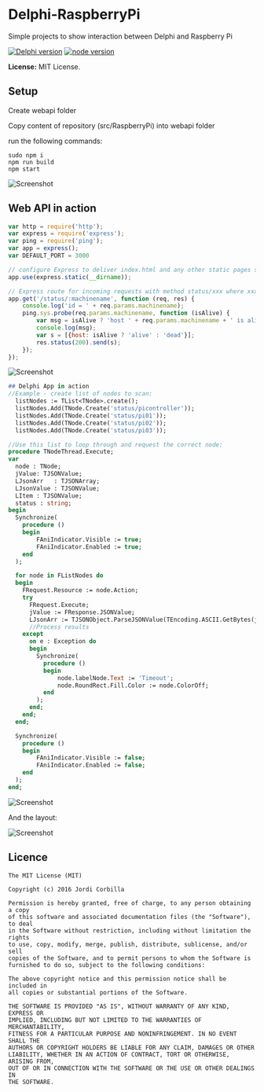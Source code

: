 # Delphi-RaspberryPi
Simple projects to show interaction between Delphi and Raspberry Pi

[![Delphi version](https://img.shields.io/badge/delphi-10.1Berlin-red.svg)](https://github.com/JordiCorbilla/Delphi-RaspberryPi/releases/tag/1.0) [![node version](https://img.shields.io/badge/node.js-6.3.1-green.svg)](https://github.com/JordiCorbilla/Delphi-RaspberryPi/releases/tag/1.0)

**License:** MIT License.

## Setup
Create webapi folder

Copy content of repository (src/RaspberryPi) into webapi folder

run the following commands:
```
sudo npm i
npm run build
npm start
```
![Screenshot](https://github.com/JordiCorbilla/Delphi-RaspberryPi/raw/master/webapi.png)

## Web API in action

```javascript
var http = require('http');
var express = require('express');
var ping = require('ping');
var app = express();
var DEFAULT_PORT = 3000

// configure Express to deliver index.html and any other static pages stored in the home directory
app.use(express.static(__dirname));

// Express route for incoming requests with method status/xxx where xxx is the machineName
app.get('/status/:machinename', function (req, res) {
    console.log('id = ' + req.params.machinename);
    ping.sys.probe(req.params.machinename, function (isAlive) {
        var msg = isAlive ? 'host ' + req.params.machinename + ' is alive' : 'host ' + req.params.machinename + ' is dead';
        console.log(msg);
        var s = [{host: isAlive ? 'alive' : 'dead'}];
        res.status(200).send(s);
    });
});
```

![Screenshot](https://github.com/JordiCorbilla/Delphi-RaspberryPi/raw/master/Animation.gif)

```pascal
## Delphi App in action
//Example - create list of nodes to scan:
  listNodes := TList<TNode>.create();
  listNodes.Add(TNode.Create('status/picontroller'));
  listNodes.Add(TNode.Create('status/pi01'));
  listNodes.Add(TNode.Create('status/pi02'));
  listNodes.Add(TNode.Create('status/pi03'));

//Use this list to loop through and request the correct node:
procedure TNodeThread.Execute;
var
  node : TNode;
  jValue: TJSONValue;
  LJsonArr   : TJSONArray;
  LJsonValue : TJSONValue;
  LItem : TJSONValue;
  status : string;
begin
  Synchronize(
    procedure ()
    begin
        FAniIndicator.Visible := true;
        FAniIndicator.Enabled := true;
    end
  );

  for node in FListNodes do
  begin
    FRequest.Resource := node.Action;
    try
      FRequest.Execute;
      jValue := FResponse.JSONValue;
      LJsonArr := TJSONObject.ParseJSONValue(TEncoding.ASCII.GetBytes(jValue.ToString),0) as TJSONArray;
      //Process results
    except
      on e : Exception do
      begin
        Synchronize(
          procedure ()
          begin
              node.labelNode.Text := 'Timeout';
              node.RoundRect.Fill.Color := node.ColorOff;
          end
        );
      end;
    end;
  end;

  Synchronize(
    procedure ()
    begin
        FAniIndicator.Visible := false;
        FAniIndicator.Enabled := false;
    end
  );
end;
```

![Screenshot](https://github.com/JordiCorbilla/Delphi-RaspberryPi/raw/master/Animation2.gif)

And the layout:

![Screenshot](https://github.com/JordiCorbilla/Delphi-RaspberryPi/raw/master/layout.png)

**Licence**
-------

    The MIT License (MIT)
    
    Copyright (c) 2016 Jordi Corbilla
    
    Permission is hereby granted, free of charge, to any person obtaining a copy
    of this software and associated documentation files (the "Software"), to deal
    in the Software without restriction, including without limitation the rights
    to use, copy, modify, merge, publish, distribute, sublicense, and/or sell
    copies of the Software, and to permit persons to whom the Software is
    furnished to do so, subject to the following conditions:
    
    The above copyright notice and this permission notice shall be included in
    all copies or substantial portions of the Software.
    
    THE SOFTWARE IS PROVIDED "AS IS", WITHOUT WARRANTY OF ANY KIND, EXPRESS OR
    IMPLIED, INCLUDING BUT NOT LIMITED TO THE WARRANTIES OF MERCHANTABILITY,
    FITNESS FOR A PARTICULAR PURPOSE AND NONINFRINGEMENT. IN NO EVENT SHALL THE
    AUTHORS OR COPYRIGHT HOLDERS BE LIABLE FOR ANY CLAIM, DAMAGES OR OTHER
    LIABILITY, WHETHER IN AN ACTION OF CONTRACT, TORT OR OTHERWISE, ARISING FROM,
    OUT OF OR IN CONNECTION WITH THE SOFTWARE OR THE USE OR OTHER DEALINGS IN
    THE SOFTWARE.
